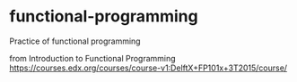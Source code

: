 # functional-programming
Practice of functional programming

from Introduction to Functional Programming
https://courses.edx.org/courses/course-v1:DelftX+FP101x+3T2015/course/
